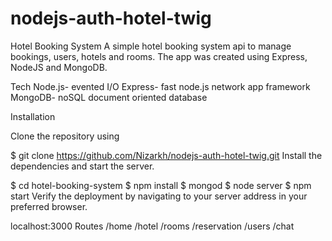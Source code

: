 # nodejs-auth-hotel-twig
Hotel Booking System
A simple hotel booking system api to manage bookings, users, hotels and rooms. The app was created using Express, NodeJS and MongoDB.

Tech
Node.js- evented I/O 
Express- fast node.js network app framework
MongoDB- noSQL document oriented database

Installation

Clone the repository using

$ git clone https://github.com/Nizarkh/nodejs-auth-hotel-twig.git
Install the dependencies and start the server.

$ cd hotel-booking-system
$ npm install
$ mongod
$ node server
$ npm start
Verify the deployment by navigating to your server address in your preferred browser.

localhost:3000
Routes
/home
/hotel
/rooms
/reservation
/users
/chat
